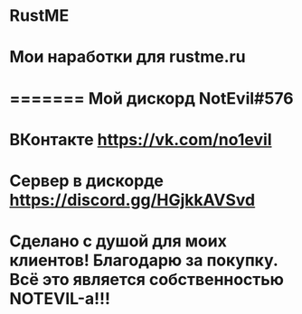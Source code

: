 # RustME
Мои наработки для rustme.ru
=======

=======
Мой дискорд
  NotEvil#576
=======
ВКонтакте
 https://vk.com/no1evil
=======
Сервер в дискорде
 https://discord.gg/HGjkkAVSvd
======
Сделано с душой для моих клиентов!
Благодарю за покупку.
 Всё это является собственностью NOTEVIL-а!!!
======
